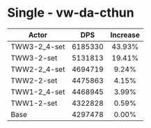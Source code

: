 # Single - vw-da-cthun
| Actor | DPS | Increase |
|---|:---:|:---:|
|TWW3-2_4-set|6185330|43.93%|
|TWW3-2-set|5131813|19.41%|
|TWW2-2_4-set|4694719|9.24%|
|TWW2-2-set|4475863|4.15%|
|TWW1-2_4-set|4468945|3.99%|
|TWW1-2-set|4322828|0.59%|
|Base|4297478|0.00%|
